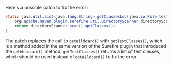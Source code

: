 Here's a possible patch to fix the error:
```java
static java.util.List<java.lang.String> getClassesLoc(java.io.File testSrcFolder) {
    org.apache.maven.plugin.surefire.util.DirectoryScanner directoryScanner = new org.apache.maven.plugin.surefire.util.DirectoryScanner(testSrcFolder, org.apache.maven.surefire.api.testset.TestListResolver.getTestClasses());
    return directoryScanner.scan().getClasses();
}
```
The patch replaces the call to `getWildcard()` with `getTestClasses()`, which is a method added in the same version of the Surefire plugin that introduced the `getWildcard()` method. `getTestClasses()` returns a list of test classes, which should be used instead of `getWildcard()` to fix the error.